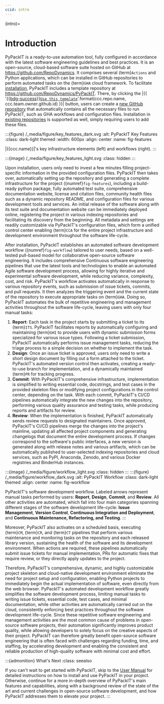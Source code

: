 ```yaml
---
ccid: intro
---
```


(intro)=
# Introduction

PyPackIT is a ready-to-use automation tool,
fully configured in accordance with the
latest software engineering guidelines and best practices.
It is an open-source, cloud-based software suite
hosted on GitHub at https://github.com/RepoDynamics.
It comprises several {term}`Actions` and Python applications,
which can be installed in GitHub repositories
to perform automated tasks on the {term}`GHA` cloud framework.
To facilitate [installation](#install), PyPackIT includes a template repository at
https://github.com/RepoDynamics/PyPackIT.
There, by clicking the
|{{ '[{{bdg-success}}`Use this template`](https://github.com/new?template_name={}&template_owner={})'.format(ccc.repo.name, ccc.team.owner.github.id) }}|
button, users can create a [new GitHub repository](#install-new)
that automatically contains all the necessary files to run PyPackIT,
such as GHA workflows and configuration files.
Installation in [existing repositories](#install-existing) is supported as well,
simply requiring users to add these files.


:::{figure} /_media/figure/key_features_dark.svg
:alt: PyPackIT Key Features
:class: dark-light themed
:width: 600px
:align: center
:name: fig-features

|{{ccc.name}}|'s key infrastructure elements (left) and workflows (right).
:::

:::{image} /_media/figure/key_features_light.svg
:class: hidden
:::


Upon installation, users only need to invest a few minutes
filling project-specific information in the provided configuration files.
PyPackIT then takes over, automatically setting up the repository
and generating a complete infrastructure for the project ({numref}`fig-features`),
including a build-ready python package,
fully automated test suite,
comprehensive documentation website,
license and citation files,
community health files such as a dynamic repository README,
and configuration files for various development tools and services.
An initial release of the software along with its test suite and documentation website
can be immediately deployed online, registering the project in various indexing repositories
and facilitating its discovery from the beginning.
All metadata and settings are readily customizable via PyPackIT's configuration files,
which form a unified control center enabling {term}`CCA`
for the entire project infrastructure and development environment
throughout the software life-cycle.

After installation, PyPackIT establishes an automated
software development workflow ({numref}`fig-workflow`) tailored to user needs,
based on a well-tested pull-based model
for collaborative open-source software engineering.
It includes comprehensive Continuous software engineering pipelines
that use the latest tools and technologies
to enable an automated Agile software development process,
allowing for highly iterative and experimental software development,
while reducing variance, complexity, cost, and risk.
PyPackIT's workflow activates automatically in response to various repository events,
such as submission of issue tickets, commits, and pull requests.
It then analyzes the triggering event and the current state of the repository
to execute appropriate tasks on {term}`GHA`.
Doing so, PyPackIT automates the bulk of repetitive engineering and management activities
throughout the software life-cycle, leaving users with only four manual tasks:

1. **Report**: Each task in the project starts by submitting a ticket to its {term}`ITS`.
   PyPackIT facilitates reports by automatically configuring and maintaining {term}`GHI`
   to provide users with dynamic submission forms specialized for various issue types.
   Following a ticket submission, PyPackIT automatically performs issue management tasks,
   reducing the triage process to a simple decision on whether to implement the task.
2. **Design**: Once an issue ticket is approved,
   users only need to write a short design document
   by filling out a form attached to the ticket.
   PyPackIT's automated version control then activates,
   creating a ready-to-use branch for implementation,
   and a dynamically maintained {term}`PR` for tracking progress.
3. **Commit**: With PyPackIT's comprehensive infrastructure,
   implementation is simplified to writing essential code, docstrings,
   and test cases in the provided skeleton files
   or modifying project configurations in the control center, depending on the task.
   With each commit, PyPackIT's CI/CD pipelines
   automatically integrate the new changes into the repository,
   performing various quality assurance and testing tasks,
   while producing reports and artifacts for review.
4. **Review**: When the implementation is finished,
   PyPackIT automatically sends review requests to designated maintainers.
   Once approved, PyPackIT's CI/CD pipelines merge the changes into the project's mainline,
   updating all affected project components and
   generating changelogs that document the entire development process.
   If changes correspond to the software's public interfaces,
   a new version is generated along with release notes and various artifacts,
   which can be automatically published to user-selected indexing repositories and cloud services,
   such as PyPI, Anaconda, Zenodo, and various Docker registries and BinderHub instances.


:::{image} /_media/figure/workflow_light.svg
:class: hidden
:::
:::{figure} /_media/figure/workflow_dark.svg
:alt: PyPackIT Workflow
:class: dark-light themed
:align: center
:name: fig-workflow

PyPackIT's software development workflow.
Labeled arrows represent manual tasks performed by users:
**Report**, **Design**, **Commit**, and **Review**.
All other activities are automated,
which fall into four main categories
spanning different stages of the software development life-cycle:
**Issue Management**, **Version Control**, **Continuous Integration and Deployment**,
and **Continuous Maintenance, Refactoring, and Testing**.
:::


Moreover, PyPackIT also activates on a scheduled basis,
executing {term}`CM`, {term}`CR`, and {term}`CT` pipelines
that perform various maintenance and monitoring tasks
on the repository and each released library version,
sustaining the health of the software and its development environment.
When actions are required, these pipelines automatically submit
issue tickets for manual implementation,
PRs for automatic fixes that require review,
or they directly apply updates to the project.

Therefore, PyPackIT's comprehensive, dynamic, and highly customizable project skeleton
and cloud-native development environment eliminate the need for project setup and configuration,
enabling Python projects to immediately begin the actual implementation of software,
even directly from the web browser.
PyPackIT's automated development workflow greatly simplifies the software development process,
limiting manual tasks to writing issue tickets, essential code, test cases, and minimal documentation,
while other activities are automatically carried out on the cloud,
consistently enforcing best practices throughout the software development life-cycle.
Since these repetitive software engineering and management activities are
the most common cause of problems in open-source software projects,
their automation significantly improves product quality,
while allowing developers to solely focus on the creative aspects of their project.
PyPackIT can therefore greatly benefit open-source software engineering
that is often faced with challenges regarding funding, time, and staffing,
by accelerating development and enabling the consistent and reliable production
of high-quality software with minimal cost and effort.


:::{admonition} What's Next
:class: seealso

If you can't wait to get started with PyPackIT,
skip to the [User Manual](#manual) for detailed instructions
on how to install and use PyPackIT in your project.
Otherwise, continue for a more in-depth overview of PyPackIT's
main features and capabilities, along with a
background review of the state of the art
and current challenges in open-source software development,
and how PyPackIT addresses them to elevate your project.
:::

